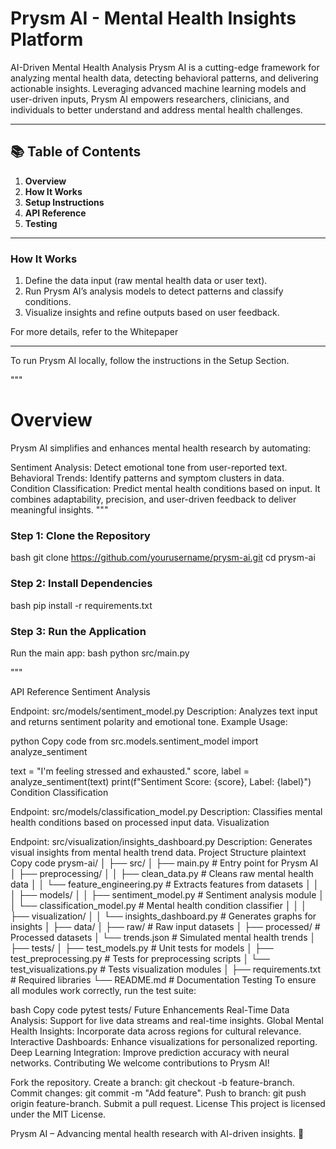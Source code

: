 # Prysm AI - Mental Health Insights Platform

AI-Driven Mental Health Analysis
Prysm AI is a cutting-edge framework for analyzing mental health data, detecting behavioral patterns, and delivering actionable insights. Leveraging advanced machine learning models and user-driven inputs, Prysm AI empowers researchers, clinicians, and individuals to better understand and address mental health challenges.

---

## 📚 Table of Contents
1. **Overview**
2. **How It Works**
3. **Setup Instructions**
4. **API Reference**
5. **Testing**

---

### How It Works
1. Define the data input (raw mental health data or user text).
2. Run Prysm AI’s analysis models to detect patterns and classify conditions.
3. Visualize insights and refine outputs based on user feedback.

For more details, refer to the Whitepaper

---

To run Prysm AI locally, follow the instructions in the Setup Section.

"""
# Overview

Prysm AI simplifies and enhances mental health research by automating:

Sentiment Analysis: Detect emotional tone from user-reported text.
Behavioral Trends: Identify patterns and symptom clusters in data.
Condition Classification: Predict mental health conditions based on input.
It combines adaptability, precision, and user-driven feedback to deliver meaningful insights.
"""

### Step 1: Clone the Repository
bash
git clone https://github.com/yourusername/prysm-ai.git
cd prysm-ai


### Step 2: Install Dependencies
bash
pip install -r requirements.txt


### Step 3: Run the Application
Run the main app:
bash
python src/main.py

"""

API Reference
Sentiment Analysis

Endpoint: src/models/sentiment_model.py
Description: Analyzes text input and returns sentiment polarity and emotional tone.
Example Usage:

python
Copy code
from src.models.sentiment_model import analyze_sentiment

text = "I'm feeling stressed and exhausted."
score, label = analyze_sentiment(text)
print(f"Sentiment Score: {score}, Label: {label}")
Condition Classification

Endpoint: src/models/classification_model.py
Description: Classifies mental health conditions based on processed input data.
Visualization

Endpoint: src/visualization/insights_dashboard.py
Description: Generates visual insights from mental health trend data.
Project Structure
plaintext
Copy code
prysm-ai/
│
├── src/
│   ├── main.py                       # Entry point for Prysm AI
│   ├── preprocessing/
│   │   ├── clean_data.py             # Cleans raw mental health data
│   │   └── feature_engineering.py    # Extracts features from datasets
│   │
│   ├── models/
│   │   ├── sentiment_model.py        # Sentiment analysis module
│   │   └── classification_model.py   # Mental health condition classifier
│   │
│   ├── visualization/
│   │   └── insights_dashboard.py     # Generates graphs for insights
│
├── data/
│   ├── raw/                          # Raw input datasets
│   ├── processed/                    # Processed datasets
│   └── trends.json                   # Simulated mental health trends
│
├── tests/
│   ├── test_models.py                # Unit tests for models
│   ├── test_preprocessing.py         # Tests for preprocessing scripts
│   └── test_visualizations.py        # Tests visualization modules
│
├── requirements.txt                  # Required libraries
└── README.md                         # Documentation
Testing
To ensure all modules work correctly, run the test suite:

bash
Copy code
pytest tests/
Future Enhancements
Real-Time Data Analysis: Support for live data streams and real-time insights.
Global Mental Health Insights: Incorporate data across regions for cultural relevance.
Interactive Dashboards: Enhance visualizations for personalized reporting.
Deep Learning Integration: Improve prediction accuracy with neural networks.
Contributing
We welcome contributions to Prysm AI!

Fork the repository.
Create a branch: git checkout -b feature-branch.
Commit changes: git commit -m "Add feature".
Push to branch: git push origin feature-branch.
Submit a pull request.
License
This project is licensed under the MIT License.

Prysm AI – Advancing mental health research with AI-driven insights. 🚀
